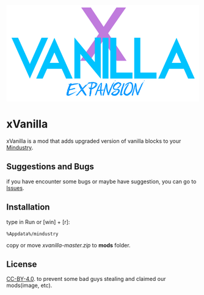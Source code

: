 ![](githubsite/Untitled(1).png)

# xVanilla

xVanilla is a mod that adds upgraded version of vanilla blocks to your [Mindustry](mindustrygame.github.io).


## Suggestions and Bugs
if you have encounter some bugs or maybe have suggestion, you can go to [Issues](https://github.com/xpossed-you/xvanilla/issues).


## Installation
type in Run or [win] + [r]:
  
```
%Appdata%/mindustry
```
  copy or move *xvanilla-master.zip* to **mods** folder.

## License
[CC-BY-4.0](https://choosealicense.com/licenses/cc-by-4.0/). to prevent some bad guys stealing and claimed our mods(image, etc).
